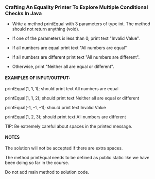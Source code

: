 ### Crafting An Equality Printer To Explore Multiple Conditional Checks In Java

- Write a method printEqual with 3 parameters of type int. The method should not return anything (void).

- If one of the parameters is less than 0, print text "Invalid Value".

- If all numbers are equal print text "All numbers are equal"

- If all numbers are different print text "All numbers are different".

- Otherwise, print "Neither all are equal or different".



#### EXAMPLES OF INPUT/OUTPUT:

printEqual(1, 1, 1); should print text All numbers are equal

printEqual(1, 1, 2); should print text Neither all are equal or different

printEqual(-1, -1, -1); should print text Invalid Value

printEqual(1, 2, 3); should print text All numbers are different



TIP: Be extremely careful about spaces in the printed message.



#### NOTES

The solution will not be accepted if there are extra spaces.

The method printEqual needs to be defined as public static ​like we have been doing so far in the course.

Do not add main method to solution code.


